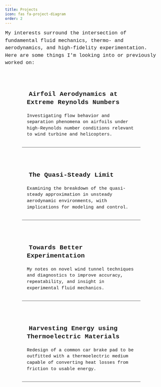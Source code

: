 ```yaml
---
title: Projects
icon: fas fa-project-diagram
order: 2
---
```


<!-- Load Fira Mono font (MATLAB-style) -->
<link href="https://fonts.googleapis.com/css2?family=Fira+Mono&display=swap" rel="stylesheet">

<!-- Custom Glow + Tighter Spacing -->
<style>
  body {
    font-family: 'Fira Mono', 'Courier New', Courier, monospace;
  }

  .project-icon {
    display: inline-block;
    transition: transform 0.3s ease-in-out, color 0.3s ease;
    margin-right: 0.4rem;
    color: #555;
  }

  .project-card {
    background: transparent;
    border-bottom: 2px solid #aaa;
    padding: 1rem;
    transition: all 0.4s ease-in-out;
    box-shadow: none;
  }

  /* CARD 1 - Burnt Orange */
  .card-1:hover {
    transform: translateY(-4px);
    border-bottom: 2px solid #e2725b;
    background-color: rgba(255, 255, 255, 0.03);
    box-shadow: 0 4px 18px rgba(226, 114, 91, 0.25);
  }
  .card-1:hover .project-icon {
    transform: rotate(6deg);
    color: #e2725b;
  }

  /* CARD 2 - Teal */
  .card-2:hover {
    transform: translateY(-4px);
    border-bottom: 2px solid #3aa6b9;
    background-color: rgba(255, 255, 255, 0.03);
    box-shadow: 0 4px 18px rgba(58, 166, 185, 0.25);
  }
  .card-2:hover .project-icon {
    transform: rotate(6deg);
    color: #3aa6b9;
  }

  /* CARD 3 - Purple */
  .card-3:hover {
    transform: translateY(-4px);
    border-bottom: 2px solid #a86cc1;
    background-color: rgba(255, 255, 255, 0.03);
    box-shadow: 0 4px 18px rgba(168, 108, 193, 0.25);
  }
  .card-3:hover .project-icon {
    transform: rotate(6deg);
    color: #a86cc1;
  }

  /* CARD 4 - Yellow */
  .card-4:hover {
    transform: translateY(-4px);
    border-bottom: 2px solid #f5d76e;
    background-color: rgba(255, 255, 255, 0.03);
    box-shadow: 0 4px 18px rgba(245, 215, 110, 0.35);
  }
  .card-4:hover .project-icon {
    transform: rotate(6deg);
    color: #f5d76e;
  }
</style>

<!-- Intro Text -->
<div style="font-family: 'Fira Mono', 'Courier New', Courier, monospace; font-size: 1.02rem; line-height: 1.5; margin-bottom: 2rem;">
  My interests surround the intersection of fundamental fluid mechanics, thermo- and aerodynamics, and high-fidelity experimentation. Here are some things I'm looking into or previously worked on:
</div>

<!-- Project Cards Container -->
<div style="display: flex; flex-wrap: wrap; gap: 2rem; justify-content: center; align-items: flex-start;">

  <!-- CARD 1 -->
  <div class="project-card card-1" style="flex: 1 1 320px; max-width: 360px;">
    <h3 style="font-size: 1.3rem; font-family: 'Fira Mono', 'Courier New', Courier, monospace; letter-spacing: 0.3px; line-height: 1.3;">
      <i class="fas fa-plane project-icon"></i><strong>Airfoil Aerodynamics at Extreme Reynolds Numbers</strong>
    </h3>
    <p style="font-size: 0.92rem; line-height: 1.4; font-family: 'Fira Mono', 'Courier New', Courier, monospace;">
      Investigating flow behavior and separation phenomena on airfoils under high-Reynolds number conditions relevant to wind turbine and helicopters.
    </p>
  </div>

  <!-- CARD 2 -->
  <div class="project-card card-2" style="flex: 1 1 320px; max-width: 360px;">
    <h3 style="font-size: 1.3rem; font-family: 'Fira Mono', 'Courier New', Courier, monospace; letter-spacing: 0.3px; line-height: 1.3;">
      <i class="fas fa-wave-square project-icon"></i><strong>The Quasi-Steady Limit</strong>
    </h3>
    <p style="font-size: 0.92rem; line-height: 1.4; font-family: 'Fira Mono', 'Courier New', Courier, monospace;">
      Examining the breakdown of the quasi-steady approximation in unsteady aerodynamic environments, with implications for modeling and control.
    </p>
  </div>

  <!-- CARD 3 -->
  <div class="project-card card-3" style="flex: 1 1 320px; max-width: 360px;">
    <h3 style="font-size: 1.3rem; font-family: 'Fira Mono', 'Courier New', Courier, monospace; letter-spacing: 0.3px; line-height: 1.3;">
      <i class="fas fa-tools project-icon"></i><strong>Towards Better Experimentation</strong>
    </h3>
    <p style="font-size: 0.92rem; line-height: 1.4; font-family: 'Fira Mono', 'Courier New', Courier, monospace;">
      My notes on novel wind tunnel techniques and diagnostics to improve accuracy, repeatability, and insight in experimental fluid mechanics.
    </p>
  </div>

<!-- CARD 4 -->
  <div class="project-card card-4" style="flex: 1 1 320px; max-width: 360px;">
    <h3 style="font-size: 1.3rem; font-family: 'Fira Mono', 'Courier New', Courier, monospace; letter-spacing: 0.3px; line-height: 1.3;">
      <i class="fas fa-battery-full project-icon"></i><strong>Harvesting Energy using Thermoelectric Materials</strong>
    </h3>
    <p style="font-size: 0.92rem; line-height: 1.4; font-family: 'Fira Mono', 'Courier New', Courier, monospace;">
      Redesign of a common car brake pad to be outfitted with a thermoelectric medium capable of converting heat losses from friction to usable energy. 
    </p>
  </div>

</div>
